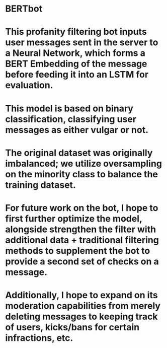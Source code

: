 # BERTbot
# This profanity filtering bot inputs user messages sent in the server to a Neural Network, which forms a BERT Embedding of the message before feeding it into an LSTM for evaluation.
# This model is based on binary classification, classifying user messages as either vulgar or not. 
# The original dataset was originally imbalanced; we utilize oversampling on the minority class to balance the training dataset.
# For future work on the bot, I hope to first further optimize the model, alongside strengthen the filter with additional data + traditional filtering methods to supplement the bot to provide a second set of checks on a message.
# Additionally, I hope to expand on its moderation capabilities from merely deleting messages to keeping track of users, kicks/bans for certain infractions, etc.
